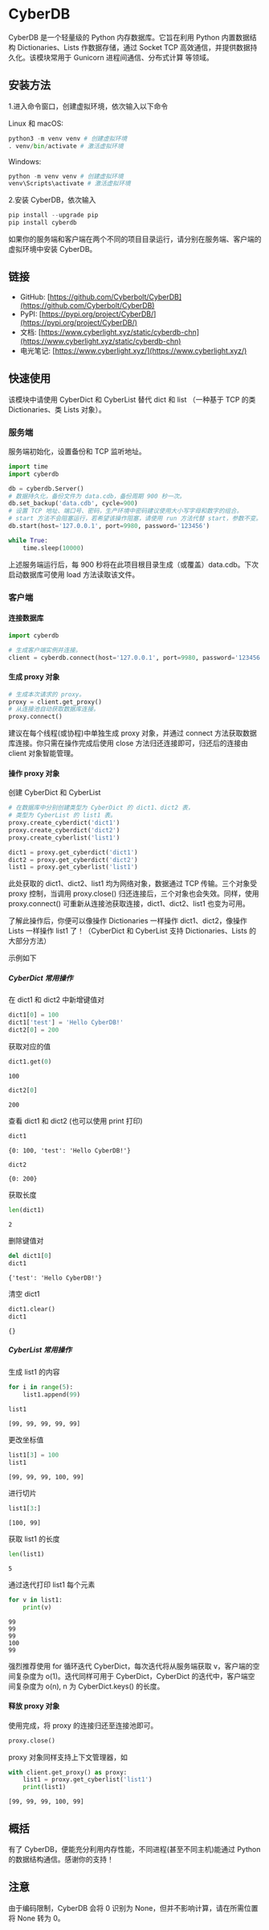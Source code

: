 # CyberDB

CyberDB 是一个轻量级的 Python 内存数据库。它旨在利用 Python 内置数据结构 Dictionaries、Lists 作数据存储，通过 Socket TCP 高效通信，并提供数据持久化。该模块常用于 Gunicorn 进程间通信、分布式计算 等领域。

## 安装方法

1.进入命令窗口，创建虚拟环境，依次输入以下命令

Linux 和 macOS:



```python
python3 -m venv venv # 创建虚拟环境
. venv/bin/activate # 激活虚拟环境
```

Windows:


```python
python -m venv venv # 创建虚拟环境
venv\Scripts\activate # 激活虚拟环境
```

2.安装 CyberDB，依次输入


```python
pip install --upgrade pip
pip install cyberdb
```

如果你的服务端和客户端在两个不同的项目目录运行，请分别在服务端、客户端的虚拟环境中安装 CyberDB。

## 链接

- GitHub: [https://github.com/Cyberbolt/CyberDB](https://github.com/Cyberbolt/CyberDB) 
- PyPI: [https://pypi.org/project/CyberDB/](https://pypi.org/project/CyberDB/)
- 文档: [https://www.cyberlight.xyz/static/cyberdb-chn](https://www.cyberlight.xyz/static/cyberdb-chn)
- 电光笔记: [https://www.cyberlight.xyz/](https://www.cyberlight.xyz/)

## 快速使用

该模块中请使用 CyberDict 和 CyberList 替代 dict 和 list （一种基于 TCP 的类 Dictionaries、类 Lists 对象）。

### 服务端


服务端初始化，设置备份和 TCP 监听地址。


```python
import time
import cyberdb

db = cyberdb.Server()
# 数据持久化，备份文件为 data.cdb，备份周期 900 秒一次。
db.set_backup('data.cdb', cycle=900)
# 设置 TCP 地址、端口号、密码，生产环境中密码建议使用大小写字母和数字的组合。
# start 方法不会阻塞运行，若希望该操作阻塞，请使用 run 方法代替 start，参数不变。
db.start(host='127.0.0.1', port=9980, password='123456')

while True:
    time.sleep(10000)
```

上述服务端运行后，每 900 秒将在此项目根目录生成（或覆盖）data.cdb。下次启动数据库可使用 load 方法读取该文件。

### 客户端

#### 连接数据库


```python
import cyberdb

# 生成客户端实例并连接。
client = cyberdb.connect(host='127.0.0.1', port=9980, password='123456')
```

#### 生成 proxy 对象


```python
# 生成本次请求的 proxy。
proxy = client.get_proxy()
# 从连接池自动获取数据库连接。
proxy.connect()
```

建议在每个线程(或协程)中单独生成 proxy 对象，并通过 connect 方法获取数据库连接。你只需在操作完成后使用 close 方法归还连接即可，归还后的连接由 client 对象智能管理。

#### 操作 proxy 对象

创建 CyberDict 和 CyberList


```python
# 在数据库中分别创建类型为 CyberDict 的 dict1、dict2 表，
# 类型为 CyberList 的 list1 表。
proxy.create_cyberdict('dict1')
proxy.create_cyberdict('dict2')
proxy.create_cyberlist('list1')
```


```python
dict1 = proxy.get_cyberdict('dict1')
dict2 = proxy.get_cyberdict('dict2')
list1 = proxy.get_cyberlist('list1')
```

此处获取的 dict1、dict2、list1 均为网络对象，数据通过 TCP 传输。三个对象受 proxy 控制，当调用 proxy.close() 归还连接后，三个对象也会失效。同样，使用 proxy.connect() 可重新从连接池获取连接，dict1、dict2、list1 也变为可用。

了解此操作后，你便可以像操作 Dictionaries 一样操作 dict1、dict2，像操作 Lists 一样操作 list1 了！（CyberDict 和 CyberList 支持 Dictionaries、Lists 的大部分方法）

示例如下

##### CyberDict 常用操作

在 dict1 和 dict2 中新增键值对


```python
dict1[0] = 100
dict1['test'] = 'Hello CyberDB!'
dict2[0] = 200
```

获取对应的值


```python
dict1.get(0)
```




    100




```python
dict2[0]
```




    200



查看 dict1 和 dict2 (也可以使用 print 打印)


```python
dict1
```




    {0: 100, 'test': 'Hello CyberDB!'}




```python
dict2
```




    {0: 200}



获取长度


```python
len(dict1)
```




    2



删除键值对


```python
del dict1[0]
dict1
```




    {'test': 'Hello CyberDB!'}



清空 dict1


```python
dict1.clear()
dict1
```




    {}



##### CyberList 常用操作

生成 list1 的内容


```python
for i in range(5):
    list1.append(99)
    
list1
```




    [99, 99, 99, 99, 99]



更改坐标值


```python
list1[3] = 100
list1
```




    [99, 99, 99, 100, 99]



进行切片


```python
list1[3:]
```




    [100, 99]



获取 list1 的长度


```python
len(list1)
```




    5



通过迭代打印 list1 每个元素


```python
for v in list1:
    print(v)
```

    99
    99
    99
    100
    99


强烈推荐使用 for 循环迭代 CyberDict，每次迭代将从服务端获取 v，客户端的空间复杂度为 o(1)。迭代同样可用于 CyberDict，CyberDict 的迭代中，客户端空间复杂度为 o(n), n 为 CyberDict.keys() 的长度。

#### 释放 proxy 对象

使用完成，将 proxy 的连接归还至连接池即可。


```python
proxy.close()
```

proxy 对象同样支持上下文管理器，如


```python
with client.get_proxy() as proxy:
    list1 = proxy.get_cyberlist('list1')
    print(list1)
```

    [99, 99, 99, 100, 99]


## 概括

有了 CyberDB，便能充分利用内存性能，不同进程(甚至不同主机)能通过 Python 的数据结构通信。感谢你的支持！

## 注意

由于编码限制，CyberDB 会将 0 识别为 None，但并不影响计算，请在所需位置将 None 转为 0。
